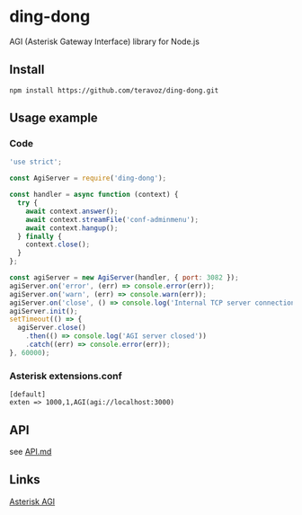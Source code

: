 # ding-dong

AGI (Asterisk Gateway Interface) library for Node.js

## Install

```
npm install https://github.com/teravoz/ding-dong.git
```

## Usage example

### Code

`````javascript
'use strict';

const AgiServer = require('ding-dong');

const handler = async function (context) {
  try {
    await context.answer();
    await context.streamFile('conf-adminmenu');
    await context.hangup();
  } finally {
    context.close();
  }
};

const agiServer = new AgiServer(handler, { port: 3082 });
agiServer.on('error', (err) => console.error(err));
agiServer.on('warn', (err) => console.warn(err));
agiServer.on('close', () => console.log('Internal TCP server connection closed'));
agiServer.init();
setTimeout(() => {
  agiServer.close()
    .then(() => console.log('AGI server closed'))
    .catch((err) => console.error(err));
}, 60000);
`````

### Asterisk extensions.conf

`````
[default]
exten => 1000,1,AGI(agi://localhost:3000)
`````

## API

see [API.md](API.md)


## Links

[Asterisk AGI](https://wiki.asterisk.org/wiki/display/AST/Asterisk+13+AGI+Commands)